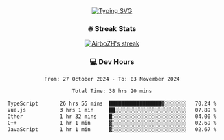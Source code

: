 
<div align="center">
  <a href="https://git.io/typing-svg"><img src="https://readme-typing-svg.demolab.com?font=Fira+Code&size=30&pause=1000&color=33F7F5&center=true&vCenter=true&width=435&lines=Hi+there+%F0%9F%91%8B+I+am+AirboZH+;Welcome+to+my+Github" alt="Typing SVG" /></a>

<h3>🔥 Streak Stats</h3>

<!-- GitHub Readme Streak Stats - https://github.com/DenverCoder1/github-readme-streak-stats -->
<p>
  <a href="https://github.com/DenverCoder1/github-readme-streak-stats">
    <img title="🔥 Get streak stats for your profile at git.io/streak-stats" alt="AirboZH's streak" src="https://streak-stats.demolab.com/?user=AirboZH&theme=monokai-metallian&hide_border=true"/>
  </a>
</p>

<h3>💻 Dev Hours</h3>
<!--START_SECTION:waka-->

```txt
From: 27 October 2024 - To: 03 November 2024

Total Time: 38 hrs 20 mins

TypeScript       26 hrs 55 mins  █████████████████▓░░░░░░░   70.24 %
Vue.js           3 hrs 1 min     ██░░░░░░░░░░░░░░░░░░░░░░░   07.89 %
Other            1 hr 32 mins    █░░░░░░░░░░░░░░░░░░░░░░░░   04.00 %
C++              1 hr 1 min      ▓░░░░░░░░░░░░░░░░░░░░░░░░   02.69 %
JavaScript       1 hr 1 min      ▓░░░░░░░░░░░░░░░░░░░░░░░░   02.67 %
```

<!--END_SECTION:waka-->
</div>  
